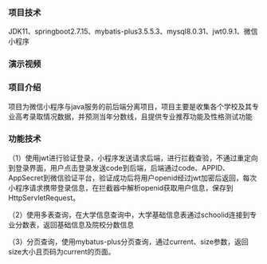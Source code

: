 ### 项目技术

JDK11、springboot2.7.15、mybatis-plus3.5.5.3、mysql8.0.31、jwt0.9.1、微信小程序 

### 演示视频

### 项目介绍

项目为微信小程序与java服务的前后端分离项目，项目主要是收集各个学校及其专业高考录取情况数据，并预测当年分数线，且提供专业推荐功能及性格测试功能

### 功能技术

（1）使用jwt进行验证登录，小程序发送请求后端，进行拦截查验，不通过重定向到登录界面，用户点击登录发送code到后端，后端通过code、APPID、AppSecret到微信验证平台，验证成功后将用户openid经过jwt加密后返回，每次小程序请求携带登录信息，在拦截器中解析openid获取用户信息，保存到HttpServletRequest。

（2）使用多表查询，在大学信息查询中，大学基础信息表通过schoolid连接到专业分数表，返回基础信息及院校分数信息

（3）分页查询，使用mybatus-plus分页查询，通过current、size参数，返回size大小且页码为current的页面。
